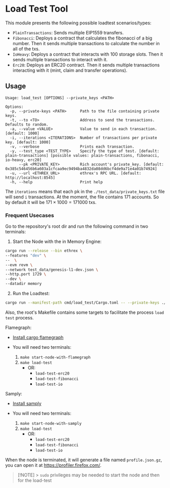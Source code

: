 # Load Test Tool

This module presents the following possible loadtest scenarios/types:

- `PlainTransactions`: Sends multiple EIP1559 transfers.
- `Fibonacci`: Deploys a contract that calculates the fibonacci of a big number. Then it sends multiple transactions to calculate the number in all of the txs.
- `IoHeavy`: Deploys a contract that interacts with 100 storage slots. Then it sends multiple transactions to interact with it.
- `Erc20`: Deploys an ERC20 contract. Then it sends multiple transactions interacting with it (mint, claim and transfer operations).

## Usage

```
Usage: load_test [OPTIONS] --private_keys <PATH>

Options:
  -p, --private-keys <PATH>      Path to the file containing private keys.
  -t, --to <TO>                  Address to send the transactions. Defaults to random.
  -a, --value <VALUE>            Value to send in each transaction. [default: 1000]
  -i, --iterations <ITERATIONS>  Number of transactions per private key. [default: 1000]
  -v, --verbose                  Prints each transaction.
  -y, --test_type <TEST_TYPE>    Specify the type of test. [default: plain-transactions] [possible values: plain-transactions, fibonacci, io-heavy, erc20]
      --pk <PRIVATE_KEY>         Rich account's private_key. [default: 0x385c546456b6a603a1cfcaa9ec9494ba4832da08dd6bcf4de9a71e4a01b74924]
  -u, --url <ETHREX_URL>         ethrex's RPC URL. [default: http://localhost:8545]
  -h, --help                     Print help
```

The `iterations` means that each pk in the `./test_data/private_keys.txt` file will send `i` transactions.
At the moment, the file contains 171 accounts. So by default it will be $171 \times 1000 = 171000$ txs.

### Frequent Usecases

Go to the repository's root dir and run the following command in two terminals:

1. Start the Node with the in Memory Engine:

```sh
cargo run --release --bin ethrex \
--features "dev" \
--  \
--evm revm \
--network test_data/genesis-l1-dev.json \
--http.port 1729 \
--dev \
--datadir memory
```

2. Run the Loadtest:

```sh
cargo run --manifest-path cmd/load_test/Cargo.toml -- --private-keys ./test_data/private_keys.txt --url http://localhost:1729
```

Also, the root's Makefile contains some targets to facilitate the process `load test` process.

Flamegraph:

- [Install cargo flamegraph](https://github.com/flamegraph-rs/flamegraph?tab=readme-ov-file#installation)

- You will need two terminals:
  1. `make start-node-with-flamegraph`
  2. `make load-test`
     - OR:
       - `load-test-erc20`
       - `load-test-fibonacci`
       - `load-test-io`

Samply:

- [Install samply](https://github.com/mstange/samply?tab=readme-ov-file#installation)

- You will need two terminals:
  1. `make start-node-with-samply`
  2. `make load-test`
     - OR:
       - `load-test-erc20`
       - `load-test-fibonacci`
       - `load-test-io`

When the node is terminated, it will generate a file named `profile.json.gz`, you can open it at <https://profiler.firefox.com/>.

> [!NOTE] > `sudo` privileges may be needed to start the node and then for the load-test
